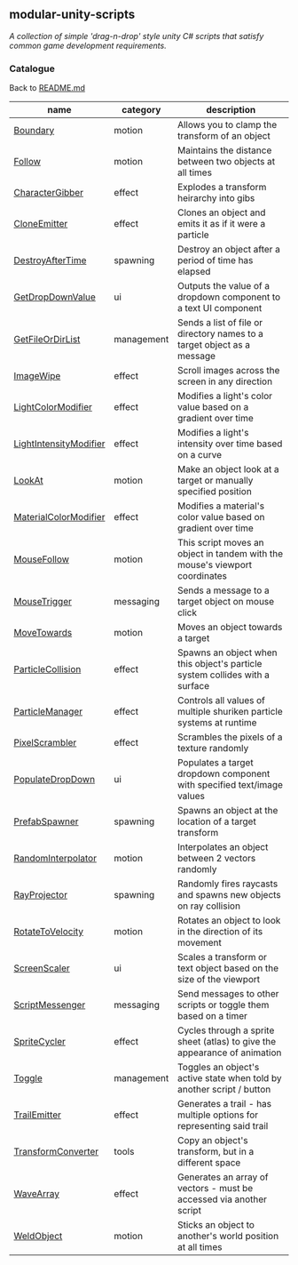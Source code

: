 ## modular-unity-scripts
*A collection of simple 'drag-n-drop' style unity C# scripts that satisfy common game development requirements.*

### Catalogue

Back to [README.md](./README.md)

| name | category | description |
| --- | --- | --- |
| [Boundary](./ModularScripts/Boundary.cs)                             |   motion      |   Allows you to clamp the transform of an object
| [Follow](./ModularScripts/Follow.cs)                                 |   motion      |   Maintains the distance between two objects at all times
| [CharacterGibber](./ModularScripts/CharacterGibber.cs)               |   effect      |   Explodes a transform heirarchy into gibs
| [CloneEmitter](./ModularScripts/CloneEmitter.cs)                     |   effect      |   Clones an object and emits it as if it were a particle
| [DestroyAfterTime](./ModularScripts/DestroyAfterTime.cs)             |   spawning    |   Destroy an object after a period of time has elapsed
| [GetDropDownValue](./ModularScripts/GetDropDownValue.cs)             |   ui          |   Outputs the value of a dropdown component to a text UI component
| [GetFileOrDirList](./ModularScripts/GetFileOrDirList.cs)             |   management  |   Sends a list of file or directory names to a target object as a message
| [ImageWipe](./ModularScripts/ImageWipe.cs)                           |   effect      |   Scroll images across the screen in any direction
| [LightColorModifier](./ModularScripts/LightColorModifier.cs)         |   effect      |   Modifies a light's color value based on a gradient over time
| [LightIntensityModifier](./ModularScripts/LightIntensityModifier.cs) |   effect      |   Modifies a light's intensity over time based on a curve
| [LookAt](./ModularScripts/LookAt.cs)                                 |   motion      |   Make an object look at a target or manually specified position
| [MaterialColorModifier](./ModularScripts/MaterialColorModifier.cs)   |   effect      |   Modifies a material's color value based on gradient over time
| [MouseFollow](./ModularScripts/MouseFollow.cs)                       |   motion      |   This script moves an object in tandem with the mouse's viewport coordinates
| [MouseTrigger](./ModularScripts/MouseTrigger.cs)                     |   messaging   |   Sends a message to a target object on mouse click
| [MoveTowards](./ModularScripts/MoveTowards.cs)                       |   motion      |   Moves an object towards a target
| [ParticleCollision](./ModularScripts/ParticleCollision.cs)           |   effect      |   Spawns an object when this object's particle system collides with a surface
| [ParticleManager](./ModularScripts/ParticleManager.cs)               |   effect      |   Controls all values of multiple shuriken particle systems at runtime
| [PixelScrambler](./ModularScripts/PixelScrambler.cs)                 |   effect      |   Scrambles the pixels of a texture randomly
| [PopulateDropDown](./ModularScripts/PopulateDropDown.cs)             |   ui          |   Populates a target dropdown component with specified text/image values
| [PrefabSpawner](./ModularScripts/PrefabSpawner.cs)                   |   spawning    |   Spawns an object at the location of a target transform
| [RandomInterpolator](./ModularScripts/RandomInterpolator.cs)         |   motion      |   Interpolates an object between 2 vectors randomly
| [RayProjector](./ModularScripts/RayProjector.cs)                     |   spawning    |   Randomly fires raycasts and spawns new objects on ray collision
| [RotateToVelocity](./ModularScripts/RotateToVelocity.cs)             |   motion      |   Rotates an object to look in the direction of its movement
| [ScreenScaler](./ModularScripts/ScreenScaler.cs)                     |   ui          |   Scales a transform or text object based on the size of the viewport
| [ScriptMessenger](./ModularScripts/ScriptMessenger.cs)               |   messaging   |   Send messages to other scripts or toggle them based on a timer
| [SpriteCycler](./ModularScripts/SpriteCycler.cs)                     |   effect      |   Cycles through a sprite sheet (atlas) to give the appearance of animation
| [Toggle](./ModularScripts/Toggle.cs)                                 |   management  |   Toggles an object's active state when told by another script / button
| [TrailEmitter](./ModularScripts/TrailEmitter.cs)                     |   effect      |   Generates a trail - has multiple options for representing said trail
| [TransformConverter](./ModularScripts/TransformConverter.cs)         |   tools       |   Copy an object's transform, but in a different space
| [WaveArray](./ModularScripts/WaveArray.cs)                           |   effect      |   Generates an array of vectors - must be accessed via another script
| [WeldObject](./ModularScripts/WeldObject.cs)                         |   motion      |   Sticks an object to another's world position at all times
    